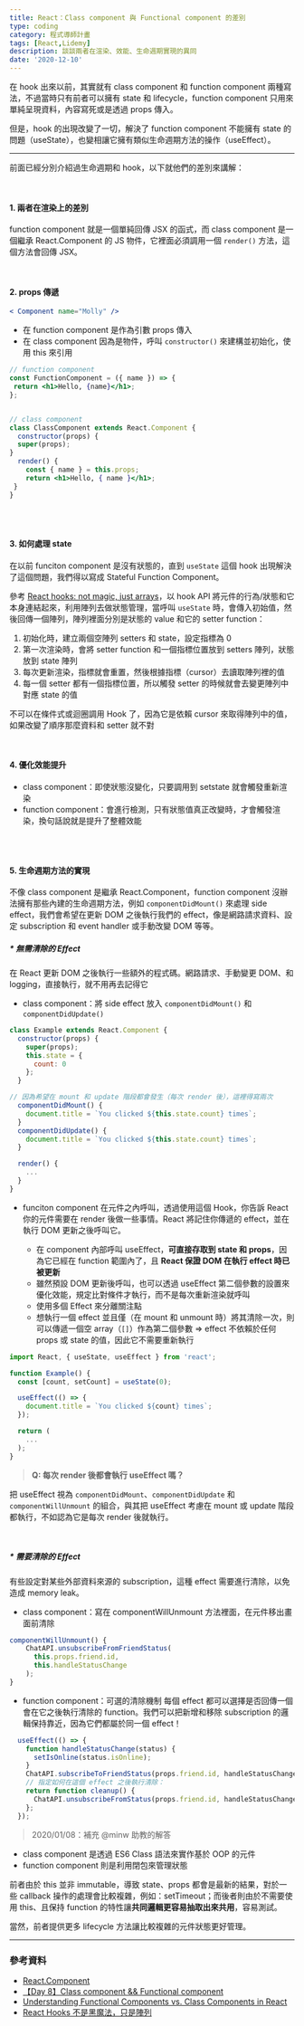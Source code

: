 ```yaml
---
title: React：Class component 與 Functional component 的差別
type: coding
category: 程式導師計畫
tags: [React,Lidemy]
description: 談談兩者在渲染、效能、生命週期實現的異同
date: '2020-12-10'
---
```

在 hook 出來以前，其實就有 class component 和 function component 兩種寫法，不過當時只有前者可以擁有 state 和 lifecycle，function component 只用來單純呈現資料，內容寫死或是透過 props 傳入。

但是，hook 的出現改變了一切，解決了 function component 不能擁有 state 的問題（useState），也變相讓它擁有類似生命週期方法的操作（useEffect）。

---

前面已經分別介紹過生命週期和 hook，以下就他們的差別來講解：

<br>


#### 1. 兩者在渲染上的差別
function component 就是一個單純回傳 JSX 的函式，而 class component 是一個繼承 React.Component 的 JS 物件，它裡面必須調用一個 `render()` 方法，這個方法會回傳 JSX。

<br>

#### 2. props 傳遞
```jsx
< Component name="Molly" />
```
* 在 function component 是作為引數 props 傳入
* 在 class component 因為是物件，呼叫 `constructor()` 來建構並初始化，使用 this 來引用
```jsx
// function component
const FunctionComponent = ({ name }) => {
 return <h1>Hello, {name}</h1>;
};


// class component
class ClassComponent extends React.Component {
  constructor(props) {
  super(props);
}
  render() {
    const { name } = this.props;
    return <h1>Hello, { name }</h1>;
 }
}
```

<br>
<br>

#### 3. 如何處理 state
在以前 funciton component 是沒有狀態的，直到 `useState` 這個 hook 出現解決了這個問題，我們得以寫成 Stateful Function Component。

參考 [React hooks: not magic, just arrays](https://medium.com/@ryardley/react-hooks-not-magic-just-arrays-cd4f1857236e)，以 hook API 將元件的行為/狀態和它本身連結起來，利用陣列去做狀態管理，當呼叫 `useState` 時，會傳入初始值，然後回傳一個陣列，陣列裡面分別是狀態的 value 和它的 setter function：

1. 初始化時，建立兩個空陣列 setters 和 state，設定指標為 0
2. 第一次渲染時，會將 setter function 和一個指標位置放到 setters 陣列，狀態放到 state 陣列
3. 每次更新渲染，指標就會重置，然後根據指標（cursor）去讀取陣列裡的值
4. 每一個 setter 都有一個指標位置，所以觸發 setter 的時候就會去變更陣列中對應 state 的值

不可以在條件式或迴圈調用 Hook 了，因為它是依賴 cursor 來取得陣列中的值，如果改變了順序那麼資料和 setter 就不對

<br>

#### 4. 優化效能提升
* class component：即使狀態沒變化，只要調用到 setstate 就會觸發重新渲染
* function component：會進行檢測，只有狀態值真正改變時，才會觸發渲染，換句話說就是提升了整體效能

<br>
<br>

#### 5. 生命週期方法的實現
不像 class component 是繼承 React.Component，function component 沒辦法擁有那些內建的生命週期方法，例如 `componentDidMount()` 來處理 side effect，我們會希望在更新 DOM 之後執行我們的 effect，像是網路請求資料、設定 subscription 和 event handler 或手動改變 DOM 等等。

##### * 無需清除的 Effect
在 React 更新 DOM 之後執行一些額外的程式碼。網路請求、手動變更 DOM、和 logging，直接執行，就不用再去記得它

* class component：將 side effect 放入 `componentDidMount()` 和 `componentDidUpdate()`
```jsx
class Example extends React.Component {
  constructor(props) {
    super(props);
    this.state = {
      count: 0
    };
  }

// 因為希望在 mount 和 update 階段都會發生（每次 render 後），這裡得寫兩次
  componentDidMount() {
    document.title = `You clicked ${this.state.count} times`;
  }
  componentDidUpdate() {
    document.title = `You clicked ${this.state.count} times`;
  }

  render() {
    ...
  }
}
```
* funciton component
在元件之內呼叫，透過使用這個 Hook，你告訴 React 你的元件需要在 render 後做一些事情。React 將記住你傳遞的 effect，並在執行 DOM 更新之後呼叫它。

    - 在 component 內部呼叫 useEffect，**可直接存取到 state 和 props**，因為它已經在 function 範圍內了，且 **React 保證 DOM 在執行 effect 時已被更新**
    - 雖然預設 DOM 更新後呼叫，也可以透過 useEffect 第二個參數的設置來優化效能，規定比對條件才執行，而不是每次重新渲染就呼叫
    - 使用多個 Effect 來分離關注點
    - 想執行一個 effect 並且僅（在 mount 和 unmount 時）將其清除一次，則可以傳遞一個空 array（`[]`）作為第二個參數 => effect 不依賴於任何 props 或 state 的值，因此它不需要重新執行
```jsx
import React, { useState, useEffect } from 'react';

function Example() {
  const [count, setCount] = useState(0);

  useEffect(() => {
    document.title = `You clicked ${count} times`;
  });

  return (
    ...
  );
}
```

> **Q: 每次 render 後都會執行 useEffect 嗎？**

把 useEffect 視為 `componentDidMount`、`componentDidUpdate` 和 `componentWillUnmount` 的組合，與其把 useEffect 考慮在 mount 或 update 階段都執行，不如認為它是每次 render 後就執行。

<br>

##### * 需要清除的 Effect
有些設定對某些外部資料來源的 subscription，這種 effect 需要進行清除，以免造成 memory leak。

* class component：寫在 componentWillUnmount 方法裡面，在元件移出畫面前清除
```jsx
componentWillUnmount() {
    ChatAPI.unsubscribeFromFriendStatus(
      this.props.friend.id,
      this.handleStatusChange
    );
}
```
* function component：可選的清除機制
每個 effect 都可以選擇是否回傳一個會在它之後執行清除的 function。我們可以把新增和移除 subscription 的邏輯保持靠近，因為它們都屬於同一個 effect！
```jsx
  useEffect(() => {
    function handleStatusChange(status) {
      setIsOnline(status.isOnline);
    }
    ChatAPI.subscribeToFriendStatus(props.friend.id, handleStatusChange);
    // 指定如何在這個 effect 之後執行清除：
    return function cleanup() {
      ChatAPI.unsubscribeFromStatus(props.friend.id, handleStatusChange);
    };
  });
```

> 2020/01/08：補充 @minw 助教的解答

- class component 是透過 ES6 Class 語法來實作基於 OOP 的元件
- function component 則是利用閉包來管理狀態

前者由於 this 並非 immutable，導致 state、props 都會是最新的結果，對於一些 callback 操作的處理會比較複雜，例如：setTimeout；而後者則由於不需要使用 this、且保持 function 的特性讓**共同邏輯更容易抽取出來共用**，容易測試。

當然，前者提供更多 lifecycle 方法讓比較複雜的元件狀態更好管理。

---

### 參考資料
* [React.Component](https://zh-hant.reactjs.org/docs/react-component.html)
* [【Day 8】Class component && Functional component](https://ithelp.ithome.com.tw/articles/10214751)
* [Understanding Functional Components vs. Class Components in React](https://www.twilio.com/blog/react-choose-functional-components)
* [React Hooks 不是黑魔法，只是陣列](https://andyyou.github.io/2019/07/29/hooks-not-magic-just-arrays/)

